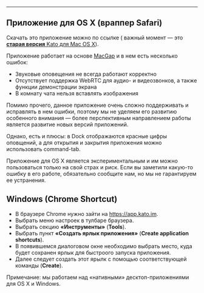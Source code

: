 ***

## Приложение для OS X (враппер Safari)

Скачать это приложение можно по ссылке ( важный момент — это [**старая версия** Kato для Mac OS X](http://labs.kato.im/Kato.pkg)).

Приложение работает на основе [MacGap](https://github.com/MacGapProject/MacGap1) и в нем есть несколько ошибок:

- Звуковые оповещения не всегда работают корректно
- Отсутствует поддержка WebRTC для аудио- и видеозвонков, а также функции демонстрации экрана
- В комнату чата нельзя вставлять изображения

<!-- - Также нельзя пользоваться [Kato Roll](articles/ru/general/cheatsheet#kato-roll) -->

Помимо прочего, данное приложение очень сложно поддерживать и исправлять в нем ошибки, поэтому мы не уделяем его развитию особенного внимания — более перспективным направлением работы является развитие новых версий приложений.

Однако, есть и плюсы: в Dock отображаются красные цифры оповщений, а для открытия и закрытия приложения можно использовать command-tab.

Приложение для OS X является экспериментальным и им можно пользоваться только на свой страх и риск. Если вы заметили какую-то ошибку в его работе, обязательно сообщите нам, но мы не гарантируем ее устранения.

## Windows (Chrome Shortcut)

 - В браузере Chrome нужно зайти на https://app.kato.im.
 - Выбрать меню настроек в тулбаре браузера.
 - Выбрать секцию **«Инструменты»** (**Tools**).
 - Выбрать пункт **«Создать ярлык приложения»** (**Create application shortcuts**).
 - В появившемся диалоговом окне необходимо выбрать место, куда будет сохранен ярлык для быстроого запуска приложения. 
 - Далее следует создать этот ярылк с помощью соответствующей команды (**Create**).

Примечание: мы работаем над «нативными» десктоп-приложениями для OS X и Windows. 
